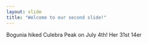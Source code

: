```yaml
---
layout: slide
title: "Welcome to our second slide!"
---
```

Bogunia hiked Culebra Peak on July 4th! Her 31st 14er
